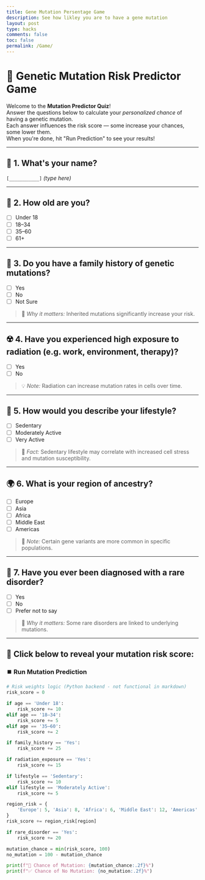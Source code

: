 ```yaml
---
title: Gene Mutation Persentage Game
description: See how likley you are to have a gene mutation
layout: post
type: hacks
comments: false
toc: false
permalink: /Game/
---
```


# 🧬 Genetic Mutation Risk Predictor Game

Welcome to the **Mutation Predictor Quiz**!  
Answer the questions below to calculate your *personalized chance* of having a genetic mutation.  
Each answer influences the risk score — some increase your chances, some lower them.  
When you're done, hit "Run Prediction" to see your results!

---

## 👤 1. What's your name?

`[___________]` *(type here)*

---

## 🎂 2. How old are you?

- [ ] Under 18  
- [ ] 18–34  
- [ ] 35–60  
- [ ] 61+

---

## 🧬 3. Do you have a **family history** of genetic mutations?

- [ ] Yes  
- [ ] No  
- [ ] Not Sure  

> 🧠 *Why it matters:* Inherited mutations significantly increase your risk.

---

## ☢️ 4. Have you experienced **high exposure to radiation** (e.g. work, environment, therapy)?

- [ ] Yes  
- [ ] No  

> 💡 *Note:* Radiation can increase mutation rates in cells over time.

---

## 🏃 5. How would you describe your **lifestyle**?

- [ ] Sedentary  
- [ ] Moderately Active  
- [ ] Very Active  

> 🍔 *Fact:* Sedentary lifestyle may correlate with increased cell stress and mutation susceptibility.

---

## 🌍 6. What is your **region of ancestry**?

- [ ] Europe  
- [ ] Asia  
- [ ] Africa  
- [ ] Middle East  
- [ ] Americas  

> 🧬 *Note:* Certain gene variants are more common in specific populations.

---

## 🧩 7. Have you ever been diagnosed with a **rare disorder**?

- [ ] Yes  
- [ ] No  
- [ ] Prefer not to say  

> 🧠 *Why it matters:* Some rare disorders are linked to underlying mutations.

---

## 🚀 Click below to reveal your mutation risk score:

### ⏹️ Run Mutation Prediction

```python
# Risk weights logic (Python backend - not functional in markdown)
risk_score = 0

if age == 'Under 18':
    risk_score += 10
elif age == '18–34':
    risk_score += 5
elif age == '35–60':
    risk_score += 2

if family_history == 'Yes':
    risk_score += 25

if radiation_exposure == 'Yes':
    risk_score += 15

if lifestyle == 'Sedentary':
    risk_score += 10
elif lifestyle == 'Moderately Active':
    risk_score += 5

region_risk = {
    'Europe': 5, 'Asia': 8, 'Africa': 6, 'Middle East': 12, 'Americas': 7
}
risk_score += region_risk[region]

if rare_disorder == 'Yes':
    risk_score += 20

mutation_chance = min(risk_score, 100)
no_mutation = 100 - mutation_chance

print(f"🧬 Chance of Mutation: {mutation_chance:.2f}%")
print(f"✅ Chance of No Mutation: {no_mutation:.2f}%")
